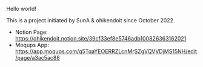 Hello world!

This is a project initiated by SunA & ohikendoit since October 2022.

- Notion Page: https://ohikendoit.notion.site/39cf33ef8e5746adb100826363162021
- Moqups App: https://app.moqups.com/q5TqaYEOERRZLcnMrSZgVQVVDjMS15NH/edit/page/a3ac5ac88
